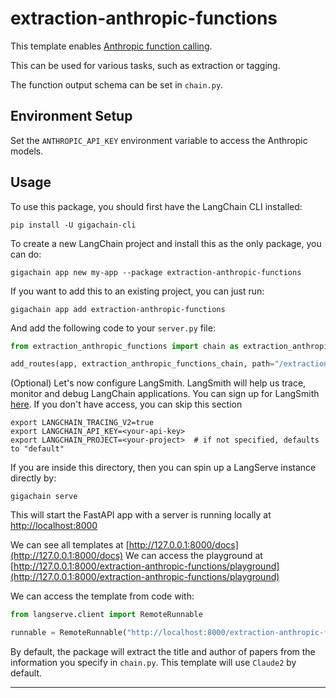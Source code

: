 
# extraction-anthropic-functions

This template enables [Anthropic function calling](https://python.langchain.com/docs/integrations/chat/anthropic_functions). 

This can be used for various tasks, such as extraction or tagging.

The function output schema can be set in `chain.py`. 

## Environment Setup

Set the `ANTHROPIC_API_KEY` environment variable to access the Anthropic models.

## Usage

To use this package, you should first have the LangChain CLI installed:

```shell
pip install -U gigachain-cli
```

To create a new LangChain project and install this as the only package, you can do:

```shell
gigachain app new my-app --package extraction-anthropic-functions
```

If you want to add this to an existing project, you can just run:

```shell
gigachain app add extraction-anthropic-functions
```

And add the following code to your `server.py` file:
```python
from extraction_anthropic_functions import chain as extraction_anthropic_functions_chain

add_routes(app, extraction_anthropic_functions_chain, path="/extraction-anthropic-functions")
```

(Optional) Let's now configure LangSmith. 
LangSmith will help us trace, monitor and debug LangChain applications. 
You can sign up for LangSmith [here](https://smith.langchain.com/). 
If you don't have access, you can skip this section


```shell
export LANGCHAIN_TRACING_V2=true
export LANGCHAIN_API_KEY=<your-api-key>
export LANGCHAIN_PROJECT=<your-project>  # if not specified, defaults to "default"
```

If you are inside this directory, then you can spin up a LangServe instance directly by:

```shell
gigachain serve
```

This will start the FastAPI app with a server is running locally at 
[http://localhost:8000](http://localhost:8000)

We can see all templates at [http://127.0.0.1:8000/docs](http://127.0.0.1:8000/docs)
We can access the playground at [http://127.0.0.1:8000/extraction-anthropic-functions/playground](http://127.0.0.1:8000/extraction-anthropic-functions/playground)  

We can access the template from code with:

```python
from langserve.client import RemoteRunnable

runnable = RemoteRunnable("http://localhost:8000/extraction-anthropic-functions")
```

By default, the package will extract the title and author of papers from the information you specify in `chain.py`. This template will use `Claude2` by default. 

---
